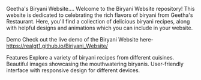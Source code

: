 Geetha's Biryani Website....
Welcome to the Biryani Website repository! This website is dedicated to celebrating the rich flavors of biryani from Geetha's Restaurant. Here, you'll find a collection of delicious biryani recipes, along with helpful designs and animations which you can include in your website.

Demo
Check out the live demo of the Biryani Website here- https://realgt1.github.io/Biriyani_Website/

Features
Explore a variety of biryani recipes from different cuisines.
Beautiful images showcasing the mouthwatering biryanis.
User-friendly interface with responsive design for different devices.
